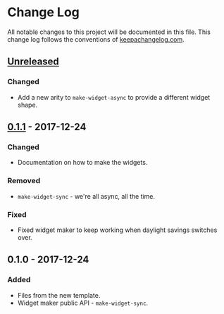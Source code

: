 # Change Log
All notable changes to this project will be documented in this file. This change log follows the conventions of [keepachangelog.com](http://keepachangelog.com/).

## [Unreleased]
### Changed
- Add a new arity to `make-widget-async` to provide a different widget shape.

## [0.1.1] - 2017-12-24
### Changed
- Documentation on how to make the widgets.

### Removed
- `make-widget-sync` - we're all async, all the time.

### Fixed
- Fixed widget maker to keep working when daylight savings switches over.

## 0.1.0 - 2017-12-24
### Added
- Files from the new template.
- Widget maker public API - `make-widget-sync`.

[Unreleased]: https://github.com/your-name/petri/compare/0.1.1...HEAD
[0.1.1]: https://github.com/your-name/petri/compare/0.1.0...0.1.1
